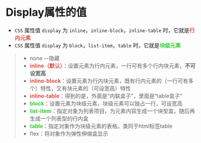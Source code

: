 # Display属性的值

- `CSS` 属性值 `display` 为 `inline`，`inline-block`，`inline-table` 时，它就是<strong style="color:#DD5145">行内元素</strong>
- `CSS` 属性值 `display` 为 `block`，`list-item`，`table` 时，它就是<strong style="color:#32CD32">块级元素</strong>

> - none --隐藏
> - <strong style="color:#DD5145">inline（默认）</strong>：设置元素为行内元素，一行可有多个行内块元素，**不可设宽高**
> - <strong style="color:#DD5145">inline-block</strong>：设置元素为行内块元素，既有行内元素的（一行可有多个）特性，又有块元素的（可设宽高）特性
> - <strong style="color:#DD5145">inline-table</strong>：得到的是，外面是“内联盒子”，里面是“table盒子”
> - <strong style="color:#32CD32">block</strong>：设置元素为块级元素，块级元素可以独占一行，可设宽高
> - <strong style="color:#32CD32">list-item</strong>：指定对象为列表项目，为元素内容生成一个块型盒，随后再生成一个列表型的行内盒
> - <strong style="color:#32CD32">table</strong>：指定对象作为块级元素的表格。类同于html标签table
> - flex：将对象作为弹性伸缩盒显示
